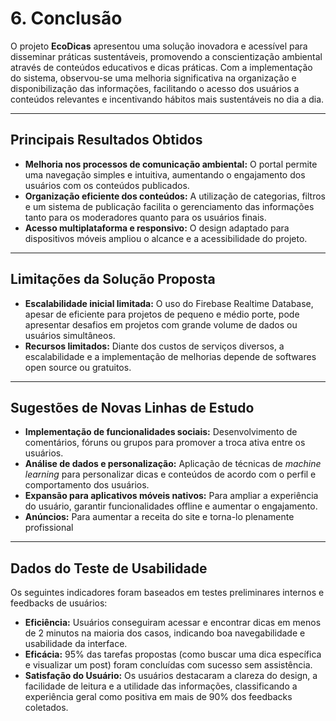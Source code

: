 # 6. Conclusão


O projeto **EcoDicas** apresentou uma solução inovadora e acessível para disseminar práticas sustentáveis, promovendo a conscientização ambiental através de conteúdos educativos e dicas práticas. Com a implementação do sistema, observou-se uma melhoria significativa na organização e disponibilização das informações, facilitando o acesso dos usuários a conteúdos relevantes e incentivando hábitos mais sustentáveis no dia a dia.

---

## Principais Resultados Obtidos

* **Melhoria nos processos de comunicação ambiental:** O portal permite uma navegação simples e intuitiva, aumentando o engajamento dos usuários com os conteúdos publicados.
* **Organização eficiente dos conteúdos:** A utilização de categorias, filtros e um sistema de publicação facilita o gerenciamento das informações tanto para os moderadores quanto para os usuários finais.
* **Acesso multiplataforma e responsivo:** O design adaptado para dispositivos móveis ampliou o alcance e a acessibilidade do projeto.

---

## Limitações da Solução Proposta

* **Escalabilidade inicial limitada:** O uso do Firebase Realtime Database, apesar de eficiente para projetos de pequeno e médio porte, pode apresentar desafios em projetos com grande volume de dados ou usuários simultâneos.
* **Recursos limitados:** Diante dos custos de serviços diversos, a escalabilidade e a implementação de melhorias depende de softwares open source ou gratuitos.

---

## Sugestões de Novas Linhas de Estudo

* **Implementação de funcionalidades sociais:** Desenvolvimento de comentários, fóruns ou grupos para promover a troca ativa entre os usuários.
* **Análise de dados e personalização:** Aplicação de técnicas de *machine learning* para personalizar dicas e conteúdos de acordo com o perfil e comportamento dos usuários.
* **Expansão para aplicativos móveis nativos:** Para ampliar a experiência do usuário, garantir funcionalidades offline e aumentar o engajamento.
* **Anúncios:** Para aumentar a receita do site e torna-lo plenamente profissional

---

## Dados do Teste de Usabilidade

Os seguintes indicadores foram baseados em testes preliminares internos e feedbacks de usuários:

* **Eficiência:** Usuários conseguiram acessar e encontrar dicas em menos de 2 minutos na maioria dos casos, indicando boa navegabilidade e usabilidade da interface.
* **Eficácia:** 95% das tarefas propostas (como buscar uma dica específica e visualizar um post) foram concluídas com sucesso sem assistência.
* **Satisfação do Usuário:** Os usuários destacaram a clareza do design, a facilidade de leitura e a utilidade das informações, classificando a experiência geral como positiva em mais de 90% dos feedbacks coletados.
